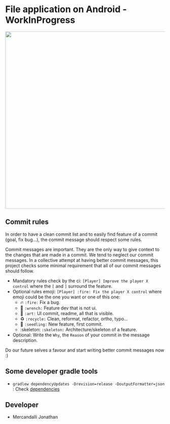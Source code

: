 # File application on Android - WorkInProgress

<p align="center">
	<a margin="20px 0" href="https://play.google.com/store/apps/details?id=com.mercandalli.android.apps.files">
		<img  src="https://raw.github.com/Mercandj/file-android/master/config/screenshot/mercandalli_file_1.png" width="560" />
	</a>
</p>

## Commit rules

In order to have a clean commit list and to easily find feature of a commit (goal, fix bug...), the commit message should respect some rules.

Commit messages are important. They are the only way to give context to the changes that are made in a commit. We tend to neglect our commit messages. In a collective attempt at having better commit messages, this project checks some minimal requirement that all of our commit messages should follow.

* Mandatory rules check by the ci: `[Player] Improve the player X control` where the `[` and `]` surround the feature.
* Optional rules emoji: `[Player] :fire: Fix the player X control` where emoji could be the one you want or one of this one:
    * :fire: `:fire:` Fix a bug.
    * :wrench: `:wrench:` Feature dev that is not ui.
    * :art: `:art:` UI commit, readme, all that is visible.
    * :recycle: `:recycle:` Clean, reformat, refactor, ortho, typo...
    * :seedling: `:seedling:` New feature, first commit.
    * :skeleton: `:skeleton:` Architecture/skeleton of a feature.
* Optional: Write the `Why`, the `Reason` of your commit in the message description.

Do our future selves a favour and start writing better commit messages now :)

## Some developer gradle tools

* ```gradlew dependencyUpdates -Drevision=release -DoutputFormatter=json``` : Check [dependencies](https://github.com/ben-manes/gradle-versions-plugin)

## Developer

* Mercandalli Jonathan

